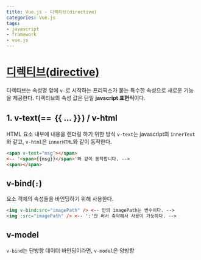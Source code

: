 ```yaml
---
title: Vue.js - 디렉티브(directive)
categories: Vue.js
tags:
- javascript
- framework
- vue.js
---
```

# [디렉티브(directive)](https://kr.vuejs.org/v2/api/#%EB%94%94%EB%A0%89%ED%8B%B0%EB%B8%8C)
디렉티브는 속성명 앞에 `v-`로 시작하는 프리픽스가 붙는 특수한 속성으로 새로운 기능을 제공한다.
디렉티브의 속성 값은 단일 **javscript 표현식**이다.

## 1. v-text(== ｛{ ... }｝) / v-html
HTML 요소 내부에 내용을 렌더링 하기 위한 방식 `v-text`는 javascript의 `innerText`와 같고, `v-html`은 `innerHTML`와 같이 동작한다.
``` html
<span v-text="msg"></span>
<-- '<span>{{msg}}</span>'와 같이 동작합니다. -->
<span></span>
```

## v-bind(`:`)
요소 객체의 속성들을 바인딩하기 위해 사용한다.
``` html
<img v-bind:src="imagePath" /> <-- 안의 imagePath는 변수이다. -->
<img :src="imagePath" /> <-- ':'만 써서 축약해서 사용이 가능하다. -->
```

## v-model
`v-bind`는 단방향 데이터 바인딩이라면, `v-model`은 양방향